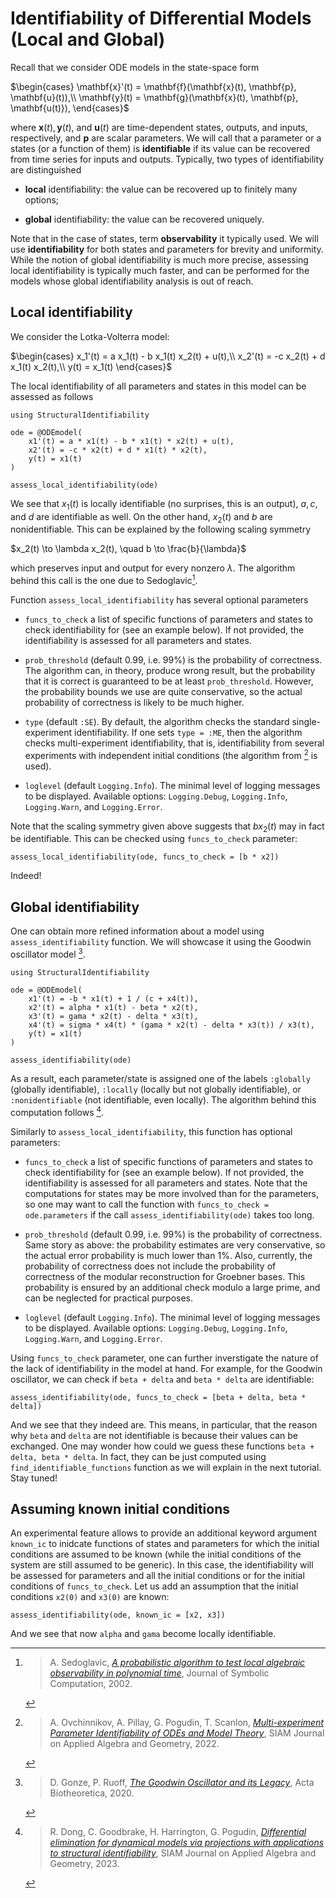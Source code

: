 # Identifiability of Differential Models (Local and Global)

Recall that we consider ODE models in the state-space form

$\begin{cases}
\mathbf{x}'(t) = \mathbf{f}(\mathbf{x}(t), \mathbf{p}, \mathbf{u}(t)),\\
\mathbf{y}(t) = \mathbf{g}(\mathbf{x}(t), \mathbf{p}, \mathbf{u(t)}),
\end{cases}$

where $\mathbf{x}(t), \mathbf{y}(t)$, and $\mathbf{u}(t)$ are time-dependent states, outputs, and inputs, respectively,
and $\mathbf{p}$ are scalar parameters.
We will call that a parameter or a states (or a function of them) is **identifiable** if its value can be recovered from
time series for inputs and outputs.
Typically, two types of identifiability are distinguished

  - **local** identifiability: the value can be recovered up to finitely many options;

  - **global** identifiability: the value can be recovered uniquely.

Note that in the case of states, term **observability** it typically used. We will use **identifiability** for both
states and parameters for brevity and uniformity.
While the notion of global identifiability is much more precise, assessing local identifiability is typically much faster,
and can be performed for the models whose global identifiability analysis is out of reach.

## Local identifiability

We consider the Lotka-Volterra model:

$\begin{cases}
x_1'(t) = a x_1(t) - b x_1(t) x_2(t) + u(t),\\
x_2'(t) = -c x_2(t) + d x_1(t) x_2(t),\\
y(t) = x_1(t)
\end{cases}$

The local identifiability of all parameters and states in this model can be assessed as follows

```@example local
using StructuralIdentifiability

ode = @ODEmodel(
    x1'(t) = a * x1(t) - b * x1(t) * x2(t) + u(t),
    x2'(t) = -c * x2(t) + d * x1(t) * x2(t),
    y(t) = x1(t)
)

assess_local_identifiability(ode)
```

We see that $x_1(t)$ is locally identifiable (no surprises, this is an output), $a, c,$ and $d$ are identifiable as well.
On the other hand, $x_2(t)$ and $b$ are nonidentifiable. This can be explained by the following scaling symmetry

$x_2(t) \to \lambda x_2(t), \quad b \to \frac{b}{\lambda}$

which preserves input and output for every nonzero $\lambda$.
The algorithm behind this call is the one due to Sedoglavic[^1].

Function `assess_local_identifiability` has several optional parameters

  - `funcs_to_check` a list of specific functions of parameters and states to check identifiability for (see an example below).
    If not provided, the identifiability is assessed for all parameters and states.

  - `prob_threshold` (default $0.99$, i.e. 99%) is the probability of correctness. The algorithm can, in theory, produce wrong result, but the probability that it is correct
    is guaranteed to be at least `prob_threshold`. However, the probability bounds we use are quite conservative, so the actual probability of correctness is
    likely to be much higher.
  - `type` (default `:SE`). By default, the algorithm checks the standard single-experiment identifiability. If one sets `type = :ME`, then the algorithm
    checks multi-experiment identifiability, that is, identifiability from several experiments with independent initial conditions (the algorithm from [^2] is used).
  - `loglevel` (default `Logging.Info`). The minimal level of logging messages to be displayed. Available options: `Logging.Debug`,
    `Logging.Info`, `Logging.Warn`, and `Logging.Error`.

Note that the scaling symmetry given above suggests that $b x_2(t)$ may in fact be identifiable. This can be checked using `funcs_to_check` parameter:

```@example local
assess_local_identifiability(ode, funcs_to_check = [b * x2])
```

Indeed!

## Global identifiability

One can obtain more refined information about a model using `assess_identifiability` function.
We will showcase it using the Goodwin oscillator model [^3].

```@example global
using StructuralIdentifiability

ode = @ODEmodel(
    x1'(t) = -b * x1(t) + 1 / (c + x4(t)),
    x2'(t) = alpha * x1(t) - beta * x2(t),
    x3'(t) = gama * x2(t) - delta * x3(t),
    x4'(t) = sigma * x4(t) * (gama * x2(t) - delta * x3(t)) / x3(t),
    y(t) = x1(t)
)

assess_identifiability(ode)
```

As a result, each parameter/state is assigned one of the labels `:globally` (globally identifiable), `:locally` (locally but not globally identifiable),
or `:nonidentifiable` (not identifiable, even locally).
The algorithm behind this computation follows [^4].

Similarly to `assess_local_identifiability`, this function has optional parameters:

  - `funcs_to_check` a list of specific functions of parameters and states to check identifiability for (see an example below).
    If not provided, the identifiability is assessed for all parameters and states. Note that the computations for states may be
    more involved than for the parameters, so one may want to call the function with `funcs_to_check = ode.parameters` if the
    call `assess_identifiability(ode)` takes too long.

  - `prob_threshold` (default $0.99$, i.e. 99%) is the probability of correctness. Same story as above: the probability estimates are very conservative, so the actual
    error probability is much lower than 1%.
    Also, currently, the probability of correctness does not include the probability of correctness of the modular reconstruction for Groebner bases.
    This probability is ensured by an additional check modulo a large prime, and can be neglected for practical purposes.
  - `loglevel` (default `Logging.Info`). The minimal level of logging messages to be displayed. Available options: `Logging.Debug`,
    `Logging.Info`, `Logging.Warn`, and `Logging.Error`.

Using `funcs_to_check` parameter, one can further inverstigate the nature of the lack of identifiability in the model at hand.
For example, for the Goodwin oscillator, we can check if `beta + delta` and `beta * delta` are identifiable:

```@example global
assess_identifiability(ode, funcs_to_check = [beta + delta, beta * delta])
```

And we see that they indeed are. This means, in particular, that the reason why `beta` and `delta` are not identifiable is because their values
can be exchanged. One may wonder how could we guess these functions `beta + delta, beta * delta`. In fact, they can be just computed using
`find_identifiable_functions` function as we will explain in the next tutorial. Stay tuned!

## Assuming known initial conditions

An experimental feature allows to provide an additional keyword argument `known_ic` to inidcate functions of states and parameters for which the
initial conditions are assumed to be known (while the initial conditions of the system are still assumed to be generic). In this case,
the identifiability will be assessed for parameters and all the initial conditions or for the initial conditions of `funcs_to_check`.
Let us add an assumption that the initial conditions `x2(0)` and `x3(0)` are known:

```@example global
assess_identifiability(ode, known_ic = [x2, x3])
```

And we see that now `alpha` and `gama` become locally identifiable.

[^1]: > A. Sedoglavic, [*A probabilistic algorithm to test local algebraic observability in polynomial time*](https://doi.org/10.1006/jsco.2002.0532), Journal of Symbolic Computation, 2002.
[^2]: > A. Ovchinnikov, A. Pillay, G. Pogudin, T. Scanlon, [*Multi-experiment Parameter Identifiability of ODEs and Model Theory*](https://doi.org/10.1137/21M1389845), SIAM Journal on Applied Algebra and Geometry, 2022.
[^3]: > D. Gonze, P. Ruoff, [*The Goodwin Oscillator and its Legacy*](https://doi.org/10.1007/s10441-020-09379-8), Acta Biotheoretica, 2020.
[^4]: > R. Dong, C. Goodbrake, H. Harrington, G. Pogudin, [*Differential elimination for dynamical models via projections with applications to structural identifiability*](https://doi.org/10.1137/22M1469067), SIAM Journal on Applied Algebra and Geometry, 2023.
